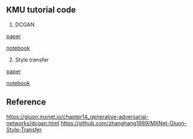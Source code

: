 ## KMU tutorial code

1. DCGAN

[paper](https://arxiv.org/pdf/1511.06434.pdf)

[notebook](DCGAN-tutorial_lecture_note.ipynb)

2. Style transfer

[paper](https://arxiv.org/pdf/1508.06576.pdf)

[notebook](style_transfer_vgg16_gluon_lecure_note.ipynb)

## Reference
https://gluon.mxnet.io/chapter14_generative-adversarial-networks/dcgan.html
https://github.com/zhanghang1989/MXNet-Gluon-Style-Transfer


